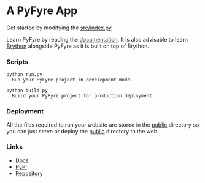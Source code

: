 # A PyFyre App
Get started by modifying the [src/index.py](src/index.py).

Learn PyFyre by reading the [documentation](https://pyfyre.netlify.app/). It is also advisable to learn [Brython](https://www.brython.info/) alongside PyFyre as it is built on top of Brython.

### Scripts
```
python run.py
  Run your PyFyre project in development mode.

python build.py
  Build your PyFyre project for production deployment.
```

### Deployment
All the files required to run your website are stored in the [public](public) directory so you can just serve or deploy the [public](public) directory to the web.

### Links
- [Docs](https://pyfyre.netlify.app/)
- [PyPI](https://pypi.org/project/pyfyre/)
- [Repository](https://github.com/pyfyre/pyfyre)
